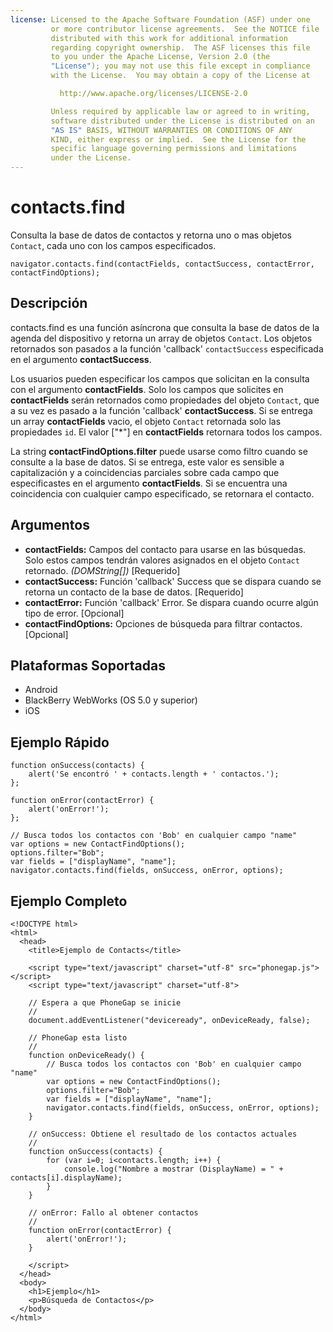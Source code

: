```yaml
---
license: Licensed to the Apache Software Foundation (ASF) under one
         or more contributor license agreements.  See the NOTICE file
         distributed with this work for additional information
         regarding copyright ownership.  The ASF licenses this file
         to you under the Apache License, Version 2.0 (the
         "License"); you may not use this file except in compliance
         with the License.  You may obtain a copy of the License at

           http://www.apache.org/licenses/LICENSE-2.0

         Unless required by applicable law or agreed to in writing,
         software distributed under the License is distributed on an
         "AS IS" BASIS, WITHOUT WARRANTIES OR CONDITIONS OF ANY
         KIND, either express or implied.  See the License for the
         specific language governing permissions and limitations
         under the License.
---
```


contacts.find
=============

Consulta la base de datos de contactos y retorna uno o mas objetos `Contact`, cada uno con los campos especificados.

    navigator.contacts.find(contactFields, contactSuccess, contactError, contactFindOptions);

Descripción
-----------

contacts.find es una función asíncrona que consulta la base de datos de la agenda del dispositivo y retorna un array de objetos `Contact`. Los objetos retornados son pasados a la función 'callback' `contactSuccess` especificada en el argumento __contactSuccess__.

Los usuarios pueden especificar los campos que solicitan en la consulta con el argumento __contactFields__. Solo los campos que solicites en __contactFields__ serán retornados como propiedades del objeto `Contact`, que a su vez es pasado a la función 'callback'  __contactSuccess__. Si se entrega un array __contactFields__ vacio, el objeto `Contact` retornada solo las propiedades `id`. El valor ["*"] en __contactFields__ retornara todos los campos.

La string __contactFindOptions.filter__ puede usarse como filtro cuando se consulte a la base de datos. Si se entrega, este valor es sensible a capitalización y a coincidencias parciales sobre cada campo que especificastes en el argumento  __contactFields__. Si se encuentra una coincidencia con cualquier campo especificado, se retornara el contacto.

Argumentos
----------

- __contactFields:__ Campos del contacto para usarse en las búsquedas. Solo estos campos tendrán valores asignados en el objeto `Contact` retornado. _(DOMString[])_ [Requerido]
- __contactSuccess:__ Función 'callback' Success que se dispara cuando se retorna un contacto de la base de datos. [Requerido]
- __contactError:__ Función 'callback' Error. Se dispara cuando ocurre algún tipo de error. [Opcional]
- __contactFindOptions:__ Opciones de búsqueda para filtrar contactos. [Opcional]

Plataformas Soportadas
----------------------

- Android
- BlackBerry WebWorks (OS 5.0 y superior)
- iOS

Ejemplo Rápido
--------------

    function onSuccess(contacts) {
        alert('Se encontró ' + contacts.length + ' contactos.');
    };

    function onError(contactError) {
        alert('onError!');
    };

    // Busca todos los contactos con 'Bob' en cualquier campo "name"
    var options = new ContactFindOptions();
	options.filter="Bob"; 
	var fields = ["displayName", "name"];
    navigator.contacts.find(fields, onSuccess, onError, options);

Ejemplo Completo
----------------

    <!DOCTYPE html>
    <html>
      <head>
        <title>Ejemplo de Contacts</title>

        <script type="text/javascript" charset="utf-8" src="phonegap.js"></script>
        <script type="text/javascript" charset="utf-8">

        // Espera a que PhoneGap se inicie
        //
        document.addEventListener("deviceready", onDeviceReady, false);

        // PhoneGap esta listo
        //
        function onDeviceReady() {
		    // Busca todos los contactos con 'Bob' en cualquier campo "name"
		    var options = new ContactFindOptions();
			options.filter="Bob"; 
			var fields = ["displayName", "name"];
		    navigator.contacts.find(fields, onSuccess, onError, options);
        }
    
        // onSuccess: Obtiene el resultado de los contactos actuales
        //
        function onSuccess(contacts) {
			for (var i=0; i<contacts.length; i++) {
				console.log("Nombre a mostrar (DisplayName) = " + contacts[i].displayName);
			}
        }
    
        // onError: Fallo al obtener contactos
        //
        function onError(contactError) {
            alert('onError!');
        }

        </script>
      </head>
      <body>
        <h1>Ejemplo</h1>
        <p>Búsqueda de Contactos</p>
      </body>
    </html>
    

